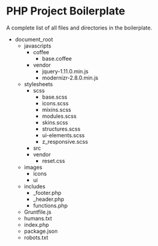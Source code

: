 # PHP Project Boilerplate

A complete list of all files and directories in the boilerplate.

* document_root
  * javascripts
    * coffee
      * base.coffee
    * vendor
      * jquery-1.11.0.min.js
      * modernizr-2.8.0.min.js
  * stylesheets
    * scss
      * base.scss
      * icons.scss
      * mixins.scss
      * modules.scss
      * skins.scss
      * structures.scss
      * ui-elements.scss
      * z_responsive.scss
    * src
    * vendor
      * reset.css
  * images
    * icons
    * ui
  * includes
    * _footer.php
    * _header.php
    * functions.php
  * Gruntfile.js
  * humans.txt
  * index.php
  * package.json
  * robots.txt
  
  
